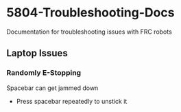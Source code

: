 # 5804-Troubleshooting-Docs
Documentation for troubleshooting issues with FRC robots

## Laptop Issues
### Randomly E-Stopping
Spacebar can get jammed down
- Press spacebar repeatedly to unstick it
